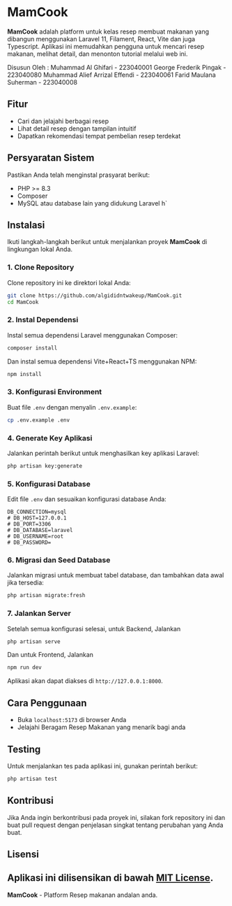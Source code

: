 # MamCook

**MamCook** adalah platform untuk kelas resep membuat makanan yang dibangun menggunakan Laravel 11, Filament, React, Vite dan juga Typescript. Aplikasi ini memudahkan pengguna untuk mencari resep makanan, melihat detail, dan menonton tutorial melalui web ini.

Disusun Oleh :
Muhammad Al Ghifari - 223040001
George Frederik Pingak - 223040080
Muhammad Alief Arrizal Effendi - 223040061
Farid Maulana Suherman - 223040008

## Fitur

-   Cari dan jelajahi berbagai resep
-   Lihat detail resep dengan tampilan intuitif
-   Dapatkan rekomendasi tempat pembelian resep terdekat

## Persyaratan Sistem

Pastikan Anda telah menginstal prasyarat berikut:

-   PHP >= 8.3
-   Composer
-   MySQL atau database lain yang didukung Laravel
    h`

## Instalasi

Ikuti langkah-langkah berikut untuk menjalankan proyek **MamCook** di lingkungan lokal Anda.

### 1. Clone Repository

Clone repository ini ke direktori lokal Anda:

```bash
git clone https://github.com/algididntwakeup/MamCook.git
cd MamCook
```

### 2. Instal Dependensi

Instal semua dependensi Laravel menggunakan Composer:

```bash
composer install
```

Dan instal semua dependensi Vite+React+TS menggunakan NPM:

```bash
npm install
```

### 3. Konfigurasi Environment

Buat file `.env` dengan menyalin `.env.example`:

```bash
cp .env.example .env
```

### 4. Generate Key Aplikasi

Jalankan perintah berikut untuk menghasilkan key aplikasi Laravel:

```bash
php artisan key:generate
```

### 5. Konfigurasi Database

Edit file `.env` dan sesuaikan konfigurasi database Anda:

```dotenv
DB_CONNECTION=mysql
# DB_HOST=127.0.0.1
# DB_PORT=3306
# DB_DATABASE=laravel
# DB_USERNAME=root
# DB_PASSWORD=
```

### 6. Migrasi dan Seed Database

Jalankan migrasi untuk membuat tabel database, dan tambahkan data awal jika tersedia:

```bash
php artisan migrate:fresh
```

### 7. Jalankan Server

Setelah semua konfigurasi selesai, untuk Backend, Jalankan

```bash
php artisan serve
```

Dan untuk Frontend, Jalankan

```bash
npm run dev
```

Aplikasi akan dapat diakses di `http://127.0.0.1:8000`.

## Cara Penggunaan

-   Buka `localhost:5173` di browser Anda
-   Jelajahi Beragam Resep Makanan yang menarik bagi anda

## Testing

Untuk menjalankan tes pada aplikasi ini, gunakan perintah berikut:

```bash
php artisan test
```

## Kontribusi

Jika Anda ingin berkontribusi pada proyek ini, silakan fork repository ini dan buat pull request dengan penjelasan singkat tentang perubahan yang Anda buat.

## Lisensi

## Aplikasi ini dilisensikan di bawah [MIT License](https://opensource.org/licenses/MIT).

**MamCook** - Platform Resep makanan andalan anda.
